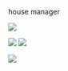 house manager

![](https://i.imgur.com/8sEc6ie.jpeg)

![](https://i.imgur.com/taYLdat.jpeg)
![](https://i.imgur.com/fhWEydQ.png)

![](https://i.imgur.com/SbmmSy6.png)